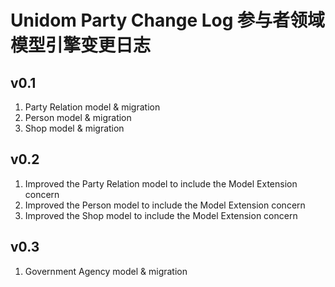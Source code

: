 # Unidom Party Change Log 参与者领域模型引擎变更日志

## v0.1
1. Party Relation model & migration
2. Person model & migration
3. Shop model & migration

## v0.2
1. Improved the Party Relation model to include the Model Extension concern
2. Improved the Person model to include the Model Extension concern
3. Improved the Shop model to include the Model Extension concern

## v0.3
1. Government Agency model & migration
